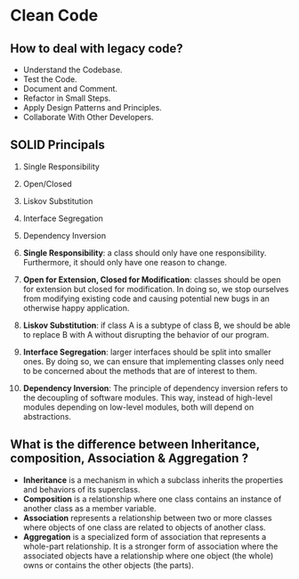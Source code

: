 


# Clean Code

## How to deal with legacy code?
- Understand the Codebase.
- Test the Code. 
- Document and Comment. 
- Refactor in Small Steps.
- Apply Design Patterns and Principles.
- Collaborate With Other Developers.
## SOLID Principals
1. Single Responsibility 
2. Open/Closed 
3. Liskov Substitution 
4. Interface Segregation 
5. Dependency Inversion

1. **Single Responsibility**: a class should only have one responsibility. Furthermore, it should only have one reason to change.
2. **Open for Extension, Closed for Modification**: classes should be open for extension but closed for modification. In doing so, we stop ourselves from modifying existing code and causing potential new bugs in an otherwise happy application. 
3. **Liskov Substitution**: if class A is a subtype of class B, we should be able to replace B with A without disrupting the behavior of our program.
4. **Interface Segregation**: larger interfaces should be split into smaller ones. By doing so, we can ensure that implementing classes only need to be concerned about the methods that are of interest to them.
5. **Dependency Inversion**: The principle of dependency inversion refers to the decoupling of software modules. This way, instead of high-level modules depending on low-level modules, both will depend on abstractions.

## What is the difference between Inheritance, composition, Association & Aggregation ?
- **Inheritance** is a mechanism in which a subclass inherits the properties and behaviors of its superclass. 
- **Composition** is a relationship where one class contains an instance of another class as a member variable.
- **Association** represents a relationship between two or more classes where objects of one class are related to objects of another class.
- **Aggregation** is a specialized form of association that represents a whole-part relationship. It is a stronger form of association where the associated objects have a relationship where one object (the whole) owns or contains the other objects (the parts).

